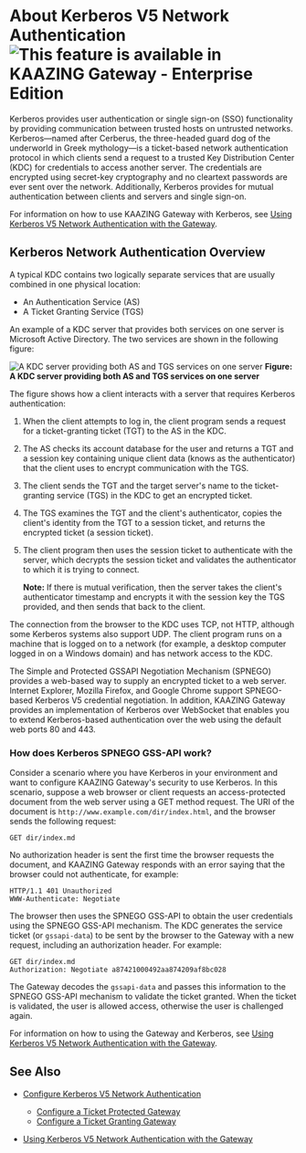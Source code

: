 About Kerberos V5 Network Authentication ![This feature is available in KAAZING Gateway - Enterprise Edition](../images/enterprise-feature.png)
=============================================================================================================

Kerberos provides user authentication or single sign-on (SSO) functionality by providing communication between trusted hosts on untrusted networks. Kerberos—named after Cerberus, the three-headed guard dog of the underworld in Greek mythology—is a ticket-based network authentication protocol in which clients send a request to a trusted <a name="kdc"></a>Key Distribution Center (KDC) for credentials to access another server. The credentials are encrypted using secret-key cryptography and no cleartext passwords are ever sent over the network. Additionally, Kerberos provides for mutual authentication between clients and servers and single sign-on.

For information on how to use KAAZING Gateway with Kerberos, see [Using Kerberos V5 Network Authentication with the Gateway](u_kerberos_configure.md).

Kerberos Network Authentication Overview
------------------------------------------------------------------------

A typical KDC contains two logically separate services that are usually combined in one physical location:

-   An Authentication Service (AS)
-   A Ticket Granting Service (TGS)

An example of a KDC server that provides both services on one server is Microsoft Active Directory. The two services are shown in the following figure:

![A KDC server providing both AS and TGS services on one server](../images/f-kerberos5-model-web.jpg)
**Figure: A KDC server providing both AS and TGS services on one server**

The figure shows how a client interacts with a server that requires Kerberos authentication:

1.  When the client attempts to log in, the client program sends a request for a ticket-granting ticket (TGT) to the AS in the KDC.
2.  The AS checks its account database for the user and returns a TGT and a session key containing unique client data (knows as the authenticator) that the client uses to encrypt communication with the TGS.
3.  The client sends the TGT and the target server's name to the ticket-granting service (TGS) in the KDC to get an encrypted ticket.
4.  The TGS examines the TGT and the client's authenticator, copies the client's identity from the TGT to a session ticket, and returns the encrypted ticket (a session ticket).
5.  The client program then uses the session ticket to authenticate with the server, which decrypts the session ticket and validates the authenticator to which it is trying to connect.

    **Note:** If there is mutual verification, then the server takes the client's authenticator timestamp and encrypts it with the session key the TGS provided, and then sends that back to the client.

The connection from the browser to the KDC uses TCP, not HTTP, although some Kerberos systems also support UDP. The client program runs on a machine that is logged on to a network (for example, a desktop computer logged in on a Windows domain) and has network access to the KDC.

The Simple and Protected GSSAPI Negotiation Mechanism (SPNEGO) provides a web-based way to supply an encrypted ticket to a web server. Internet Explorer, Mozilla Firefox, and Google Chrome support SPNEGO-based Kerberos V5 credential negotiation. In addition, KAAZING Gateway provides an implementation of Kerberos over WebSocket that enables you to extend Kerberos-based authentication over the web using the default web ports 80 and 443.

### How does Kerberos SPNEGO GSS-API work?

Consider a scenario where you have Kerberos in your environment and want to configure KAAZING Gateway's security to use Kerberos. In this scenario, suppose a web browser or client requests an access-protected document from the web server using a GET method request. The URI of the document is `http://www.example.com/dir/index.html`, and the browser sends the following request:

`GET dir/index.md`

No authorization header is sent the first time the browser requests the document, and KAAZING Gateway responds with an error saying that the browser could not authenticate, for example:

```
HTTP/1.1 401 Unauthorized
WWW-Authenticate: Negotiate
```

The browser then uses the SPNEGO GSS-API to obtain the user credentials using the SPNEGO GSS-API mechanism. The KDC generates the service ticket (or `gssapi-data`) to be sent by the browser to the Gateway with a new request, including an authorization header. For example:

```
GET dir/index.md
Authorization: Negotiate a87421000492aa874209af8bc028
```

The Gateway decodes the `gssapi-data` and passes this information to the SPNEGO GSS-API mechanism to validate the ticket granted. When the ticket is validated, the user is allowed access, otherwise the user is challenged again.

For information on how to using the Gateway and Kerberos, see [Using Kerberos V5 Network Authentication with the Gateway](u_kerberos_configure.md).

See Also
------------------------------

-   [Configure Kerberos V5 Network Authentication](o_auth_configure.md)
    -   [Configure a Ticket Protected Gateway](p_kerberos_configure_ticket_protected_gateway.md)
    -   [Configure a Ticket Granting Gateway](p_kerberos_configure_ticket_granting_gateway.md)

-   [Using Kerberos V5 Network Authentication with the Gateway](u_kerberos_configure.md)
